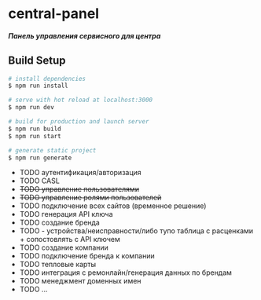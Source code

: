 # central-panel

##### Панель управления сервисного для центра
## Build Setup

``` bash
# install dependencies
$ npm run install

# serve with hot reload at localhost:3000
$ npm run dev

# build for production and launch server
$ npm run build
$ npm run start

# generate static project
$ npm run generate
```


- TODO аутентификация/авторизация
- TODO CASL
- ~~TODO управление пользователями~~
- ~~TODO управление ролями пользователей~~
- TODO подключение всех сайтов (временное решение)
- TODO генерация API ключа
- TODO создание бренда
- TODO  - устройства/неисправности/либо тупо таблица с расценками + сопостовлять с API ключем
- TODO создание компании
- TODO подключение бренда к компании
- TODO тепловые карты
- TODO интеграция с ремонлайн/генерация данных по брендам
- TODO менеджмент доменных имен
- TODO ...
